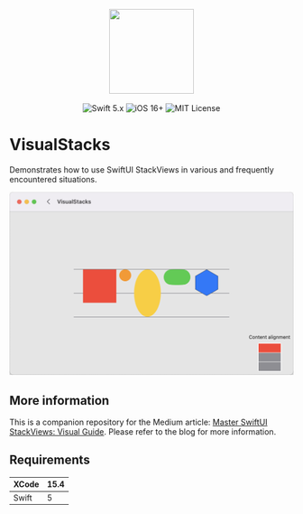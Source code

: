 <p align="center">
  <img width="150" height="150" src="./assets/visual-stack-app-icon.svg">
</p>

<p align="center">
    <img src="https://img.shields.io/badge/Swift-5.x-orange?logo=swift" alt="Swift 5.x">
    <img src="https://img.shields.io/badge/iOS-16%2B-blue?logo=apple" alt="iOS 16+">
    <img src="https://img.shields.io/badge/License-MIT-lightgrey" alt="MIT License">
</p>

# VisualStacks
Demonstrates how to use SwiftUI StackViews in various and frequently encountered situations.

<p align="center">
  <img src="./assets/hero-image.png">
</p>


## More information
This is a companion repository for the Medium article: [Master SwiftUI StackViews: Visual Guide](https://blog.eclypse.io/master-swiftui-stackviews-visual-guide-2394eaa91564). Please refer to the blog for more information.


## Requirements

| XCode | 15.4 |
|:----------|:----------|
| Swift | 5 |



